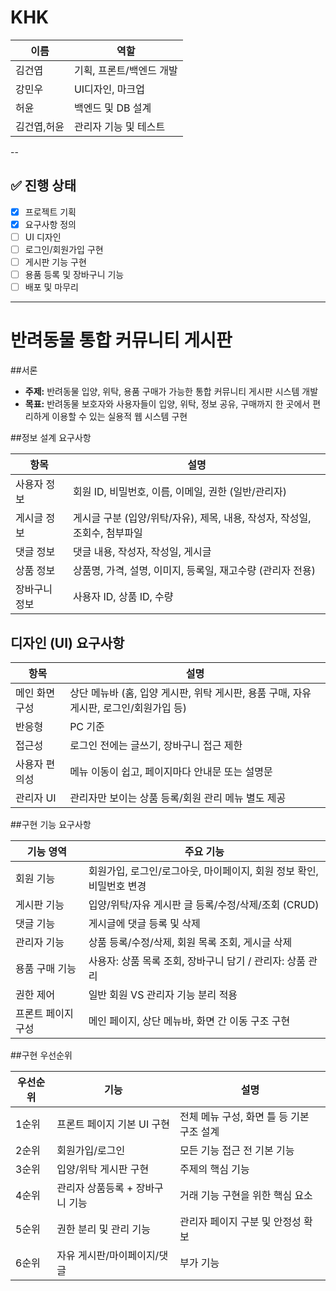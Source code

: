 # KHK

| 이름 | 역할 |
|------|------|
| 김건엽 | 기획, 프론트/백엔드 개발 |
| 강민우 | UI디자인, 마크업 |
| 허윤 | 백엔드 및 DB 설계 |
| 김건엽,허윤 | 관리자 기능 및 테스트 |

--
## ✅ 진행 상태
- [x] 프로젝트 기획
- [x] 요구사항 정의
- [ ] UI 디자인
- [ ] 로그인/회원가입 구현
- [ ] 게시판 기능 구현
- [ ] 용품 등록 및 장바구니 기능
- [ ] 배포 및 마무리
---

# 반려동물 통합 커뮤니티 게시판

##서론

* **주제:** 반려동물 입양, 위탁, 용품 구매가 가능한 통합 커뮤니티 게시판 시스템 개발
* **목표:** 반려동물 보호자와 사용자들이 입양, 위탁, 정보 공유, 구매까지 한 곳에서 편리하게 이용할 수 있는 실용적 웹 시스템 구현

##정보 설계 요구사항

| 항목        | 설명                                                              |
| ----------- | ----------------------------------------------------------------- |
| 사용자 정보 | 회원 ID, 비밀번호, 이름, 이메일, 권한 (일반/관리자)                       |
| 게시글 정보 | 게시글 구분 (입양/위탁/자유), 제목, 내용, 작성자, 작성일, 조회수, 첨부파일 |
| 댓글 정보   | 댓글 내용, 작성자, 작성일, 게시글                                     |
| 상품 정보   | 상품명, 가격, 설명, 이미지, 등록일, 재고수량 (관리자 전용)               |
| 장바구니 정보 | 사용자 ID, 상품 ID, 수량                                            |

## 디자인 (UI) 요구사항

| 항목             | 설명                                                              |
| ---------------- | ----------------------------------------------------------------- |
| 메인 화면 구성   | 상단 메뉴바 (홈, 입양 게시판, 위탁 게시판, 용품 구매, 자유 게시판, 로그인/회원가입 등) |
| 반응형           | PC 기준                                                           |
| 접근성           | 로그인 전에는 글쓰기, 장바구니 접근 제한                             |
| 사용자 편의성    | 메뉴 이동이 쉽고, 페이지마다 안내문 또는 설명문                      |
| 관리자 UI        | 관리자만 보이는 상품 등록/회원 관리 메뉴 별도 제공                  |

##구현 기능 요구사항

| 기능 영역    | 주요 기능                                                              |
| ---------- | --------------------------------------------------------------------- |
| 회원 기능    | 회원가입, 로그인/로그아웃, 마이페이지, 회원 정보 확인, 비밀번호 변경       |
| 게시판 기능  | 입양/위탁/자유 게시판 글 등록/수정/삭제/조회 (CRUD)                       |
| 댓글 기능    | 게시글에 댓글 등록 및 삭제                                                |
| 관리자 기능  | 상품 등록/수정/삭제, 회원 목록 조회, 게시글 삭제                           |
| 용품 구매 기능 | 사용자: 상품 목록 조회, 장바구니 담기 / 관리자: 상품 관리                 |
| 권한 제어    | 일반 회원 VS 관리자 기능 분리 적용                                      |
| 프론트 페이지 구성 | 메인 페이지, 상단 메뉴바, 화면 간 이동 구조 구현                          |

##구현 우선순위

| 우선순위 | 기능                     | 설명                                           |
| -------- | ------------------------ | ---------------------------------------------- |
| 1순위    | 프론트 페이지 기본 UI 구현 | 전체 메뉴 구성, 화면 틀 등 기본 구조 설계         |
| 2순위    | 회원가입/로그인           | 모든 기능 접근 전 기본 기능                     |
| 3순위    | 입양/위탁 게시판 구현     | 주제의 핵심 기능                               |
| 4순위    | 관리자 상품등록 + 장바구니 기능 | 거래 기능 구현을 위한 핵심 요소                 |
| 5순위    | 권한 분리 및 관리 기능   | 관리자 페이지 구분 및 안정성 확보               |
| 6순위    | 자유 게시판/마이페이지/댓글 | 부가 기능                                      |

